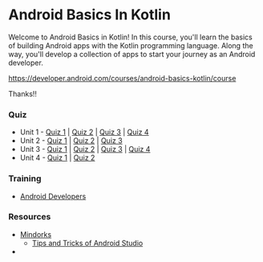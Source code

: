 # Android Basics In Kotlin

Welcome to Android Basics in Kotlin! In this course, you'll learn the basics of building Android apps with the Kotlin programming language. Along the way, you'll develop a collection of apps to start your journey as an Android developer.  

https://developer.android.com/courses/android-basics-kotlin/course

Thanks!!

### Quiz

* Unit 1 - 
    [Quiz 1](https://github.com/DanyZambrano/AndroidBasicsInKotlin/blob/main/Unit%201%20%7C%20Basic/Quiz%201.md) |  [Quiz 2](https://github.com/DanyZambrano/AndroidBasicsInKotlin/blob/main/Unit%201%20%7C%20Basic/Quiz%202.md) | [Quiz 3](https://github.com/DanyZambrano/AndroidBasicsInKotlin/blob/main/Unit%201%20%7C%20Basic/Quiz%203.md) | [Quiz 4](https://github.com/DanyZambrano/AndroidBasicsInKotlin/blob/main/Unit%201%20%7C%20Basic/Quiz%204.md)
* Unit 2 - 
    [Quiz 1](https://github.com/DanyZambrano/AndroidBasicsInKotlin/blob/main/Unit%202%20%7C%20Layout/Quiz%201.md) |  [Quiz 2](https://github.com/DanyZambrano/AndroidBasicsInKotlin/blob/main/Unit%202%20%7C%20Layout/Quiz%202.md) | [Quiz 3](https://github.com/DanyZambrano/AndroidBasicsInKotlin/blob/main/Unit%202%20%7C%20Layout/Quiz%203.md)
* Unit 3 - 
    [Quiz 1](https://github.com/DanyZambrano/AndroidBasicsInKotlin/blob/main/Unit%203%20%7C%20Navigation/3.%20Navigation/Quiz.md) |  [Quiz 2](https://github.com/DanyZambrano/AndroidBasicsInKotlin/blob/main/Unit%203%20%7C%20Navigation/4.%20Architecture%20Components/Quiz.md) | [Quiz 3](https://github.com/DanyZambrano/AndroidBasicsInKotlin/blob/main/Unit%203%20%7C%20Navigation/4.%20Architecture%20Components/Quiz.md) | [Quiz 4](https://github.com/DanyZambrano/AndroidBasicsInKotlin/blob/main/Unit%203%20%7C%20Navigation/4.%20Architecture%20Components/Quiz.md)
* Unit 4 - 
    [Quiz 1](https://github.com/DanyZambrano/AndroidBasicsInKotlin/blob/main/Unit%204%20%7C%20Internet/Quiz%201.md) |  [Quiz 2](https://github.com/DanyZambrano/AndroidBasicsInKotlin/blob/main/Unit%204%20%7C%20Internet/Quiz%202.md)

### Training

* [Android Developers](https://developer.android.com/courses)


### Resources

* [Mindorks](https://mindorks.com)
    * [Tips and Tricks of Android Studio](https://blog.mindorks.com/tips-and-tricks-of-android-studio)
* 